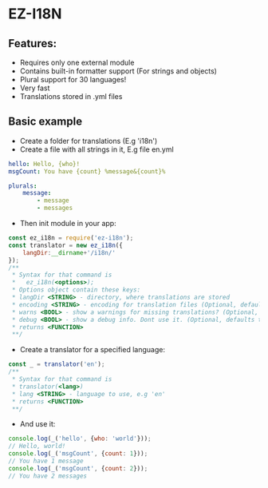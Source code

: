 # EZ-I18N

## Features:
- Requires only one external module
- Contains built-in formatter support (For strings and objects)
- Plural support for 30 languages!
- Very fast
- Translations stored in .yml files

## Basic example
- Create a folder for translations (E.g 'i18n')
- Create a file with all strings in it, E.g file en.yml
```yml
hello: Hello, {who}!
msgCount: You have {count} %message&{count}%

plurals:
    message:
        - message
        - messages
```
- Then init module in your app:
```js
const ez_i18n = require('ez-i18n');
const translator = new ez_i18n({
    langDir:__dirname+'/i18n/'
});
/**
 * Syntax for that command is 
 *   ez_i18n(<options>);
 * Options object contain these keys:
 * langDir <STRING> - directory, where translations are stored
 * encoding <STRING> - encoding for translation files (Optional, defaults to UTF-8)
 * warns <BOOL> - show a warnings for missing translations? (Optional, defaults to false)
 * debug <BOOL> - show a debug info. Dont use it. (Optional, defaults to false)
 * returns <FUNCTION>
 **/
```
- Create a translator for a specified language:
```js
const _ = translator('en');
/**
 * Syntax for that command is 
 * translator(<lang>)
 * lang <STRING> - language to use, e.g 'en'
 * returns <FUNCTION>
 **/
```
- And use it:
```js
console.log(_('hello', {who: 'world'}));
// Hello, world!
console.log(_('msgCount', {count: 1}));
// You have 1 message
console.log(_('msgCount', {count: 2}));
// You have 2 messages
```